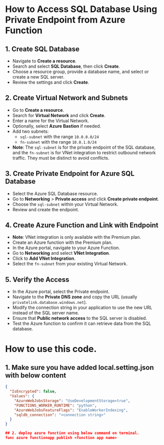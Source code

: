 # How to Access SQL Database Using Private Endpoint from Azure Function

## 1. Create SQL Database
- Navigate to **Create a resource**.
- Search and select **SQL Database**, then click **Create**.
- Choose a resource group, provide a database name, and select or create a new SQL server.
- Review the settings and click **Create**.

## 2. Create Virtual Network and Subnets
- Go to **Create a resource**.
- Search for **Virtual Network** and click **Create**.
- Enter a name for the Virtual Network.
- Optionally, select **Azure Bastion** if needed.
- Add two subnets:
  - `sql-subnet` with the range `10.0.0.0/24`
  - `fn-subnet` with the range `10.0.1.0/24`
- **Note**: The `sql-subnet` is for the private endpoint of the SQL database, and the `fn-subnet` is for VNet integration to restrict outbound network traffic. They must be distinct to avoid conflicts.

## 3. Create Private Endpoint for Azure SQL Database
- Select the Azure SQL Database resource.
- Go to **Networking** > **Private access** and click **Create private endpoint**.
- Choose the `sql-subnet` within your Virtual Network.
- Review and create the endpoint.

## 4. Create Azure Function and Link with Endpoint
- **Note**: VNet integration is only available with the Premium plan.
- Create an Azure function with the Premium plan.
- In the Azure portal, navigate to your Azure Function.
- Go to **Networking** and select **VNet Integration**.
- Click to **Add VNet Integration**.
- Select the `fn-subnet` from your existing Virtual Network.

## 5. Verify the Access
- In the Azure portal, select the Private endpoint.
- Navigate to the **Private DNS zone** and copy the URL (usually `privatelink.database.windows.net`).
- Modify the connection string in your application to use the new URL instead of the SQL server name.
- Ensure that **Public network access** to the SQL server is disabled.
- Test the Azure function to confirm it can retrieve data from the SQL database.

# How to use this code.
## 1. Make sure you have added local.setting.json with below content
```json
{
  "IsEncrypted": false,
  "Values": {
    "AzureWebJobsStorage": "UseDevelopmentStorage=true",
    "FUNCTIONS_WORKER_RUNTIME": "python",
    "AzureWebJobsFeatureFlags": "EnableWorkerIndexing",
    "sqldb_connection": "<connection string>"
  }
}

## 2. deploy azure function using below command on terminal.
func azure functionapp publish <function app name>
